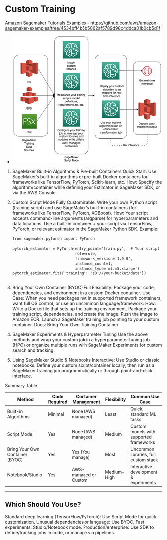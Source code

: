 # Custom Training

Amazon Sagemaker Tutorials Examples - https://github.com/aws/amazon-sagemaker-examples/tree/4534bff4b5b5062af5789d98c4ddca01b0cb5d1f


- ![img.png](img.png)

1. SageMaker Built-in Algorithms & Pre-built Containers
Quick Start: Use SageMaker’s built-in algorithms or pre-built Docker containers for frameworks like TensorFlow, PyTorch, Scikit-learn, etc.
How: Specify the algorithm/container while defining your Estimator in SageMaker SDK, or via the AWS Console.
 

2. Custom Script Mode
Fully Customizable: Write your own Python script (training script) and use SageMaker’s built-in containers (for frameworks like TensorFlow, PyTorch, XGBoost).
How:
Your script accepts command-line arguments (argparse) for hyperparameters and data locations.
Use a built-in container + your script via TensorFlow, PyTorch, or relevant estimator in the SageMaker Python SDK.
Example:
    ```
    from sagemaker.pytorch import PyTorch  
    
    pytorch_estimator = PyTorch(entry_point='train.py',  # Your script  
                                role=role,  
                                framework_version='1.9.0',  
                                instance_count=1,  
                                instance_type='ml.m5.xlarge')  
    pytorch_estimator.fit({'training': 's3://your-bucket/data'})  
     
    ``` 

3. Bring Your Own Container (BYOC)
Full Flexibility: Package your code, dependencies, and environment in a custom Docker container.
Use Case: When you need packages not in supported framework containers, want full OS control, or use an uncommon language/framework.
How:
Write a Dockerfile that sets up the training environment.
Package your training script, dependencies, and create the image.
Push the image to Amazon ECR.
Launch a SageMaker training job pointing to your custom container.
Docs: Bring Your Own Training Container
 

4. SageMaker Experiments & Hyperparameter Tuning
Use the above methods and wrap your custom job in a hyperparameter tuning job (HPO) or organize multiple runs with SageMaker Experiments for custom search and tracking.
 

5. Using SageMaker Studio & Notebooks
Interactive: Use Studio or classic notebooks.
Define your custom script/container locally, then run as a SageMaker training job programmatically or through point-and-click interface.
 

Summary Table
 
| Method                | Code Required | Container Management      | Flexibility                   | Common Use Case                       |  
|-----------------------|--------------|--------------------------|-------------------------------|---------------------------------------|  
| Built-in Algorithms   | Minimal      | None (AWS managed)       | Least                         | Quick, standard ML tasks              |  
| Script Mode           | Yes          | None (AWS managed)       | Medium                        | Custom models with supported frameworks|  
| Bring Your Own Container (BYOC) | Yes        | Yes (You manage)           | Most                          | Uncommon libraries, full custom stack |  
| Notebook/Studio       | Yes          | AWS-managed or Custom    | Medium–High                   | Interactive development & experiments |  			
---				
 				
## Which Should You Use?				
Standard deep learning (TensorFlow/PyTorch): Use Script Mode for quick customization.
Unusual dependencies or language: Use BYOC.
Fast experiments: Studio/Notebook mode.
Production/enterprise: Use SDK to define/tracking jobs in code, or manage via pipelines.
 

